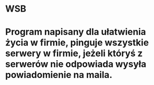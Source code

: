 # WSB
# Program napisany dla ułatwienia życia w firmie, pinguje wszystkie serwery w firmie, jeżeli któryś z serwerów nie odpowiada wysyła powiadomienie na maila. 
